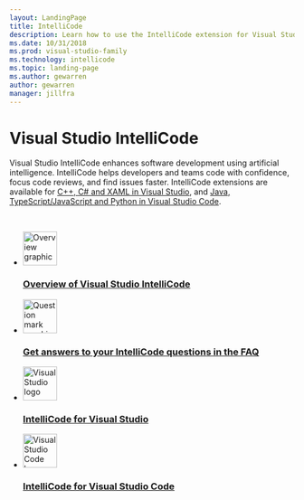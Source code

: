 ```yaml
---
layout: LandingPage
title: IntelliCode
description: Learn how to use the IntelliCode extension for Visual Studio.
ms.date: 10/31/2018
ms.prod: visual-studio-family
ms.technology: intellicode
ms.topic: landing-page
ms.author: gewarren
author: gewarren
manager: jillfra
---
```

# Visual Studio IntelliCode

Visual Studio IntelliCode enhances software development using artificial intelligence. IntelliCode helps developers and teams code with confidence, focus code reviews, and find issues faster. IntelliCode extensions are available for [C++, C# and XAML in Visual Studio](intellicode-visual-studio.md), and [Java, TypeScript/JavaScript and Python in Visual Studio Code](intellicode-visual-studio-code.md).

<br />

<ul class="panelContent cardsFTitle">
    <li>
        <a href="overview.md">
        <div class="cardSize">
            <div class="cardPadding">
                <div class="card">
                    <div class="cardImageOuter">
                        <div class="cardImage">
                            <img height="60" width="60" src="https://docs.microsoft.com/media/common/i_overview.svg" alt="Overview graphic">
                        </div>
                    </div>
                    <div class="cardText">
                        <h3>Overview of Visual Studio IntelliCode</h3>
                    </div>
                </div>
            </div>
        </div>
        </a>
    </li>
    <li>
        <a href="faq.md">
        <div class="cardSize">
            <div class="cardPadding">
                <div class="card">
                    <div class="cardImageOuter">
                        <div class="cardImage">
                            <img height="60" width="60" src="https://docs.microsoft.com/media/common/i_support.svg" alt="Question mark graphic">
                        </div>
                    </div>
                    <div class="cardText">
                        <h3>Get answers to your IntelliCode questions in the FAQ</h3>
                    </div>
                </div>
            </div>
        </div>
        </a>
    </li>
    <li>
        <a href="intellicode-visual-studio.md">
        <div class="cardSize">
            <div class="cardPadding">
                <div class="card">
                    <div class="cardImageOuter">
                        <div class="cardImage">
                            <img height="60" width="60" src="https://docs.microsoft.com/media/logos/logo_vs-ide.svg" alt="Visual Studio logo">
                        </div>
                    </div>
                    <div class="cardText">
                        <h3>IntelliCode for Visual Studio</h3>
                    </div>
                </div>
            </div>
        </div>
        </a>
    </li>
    <li>
        <a href="intellicode-visual-studio-code.md">
        <div class="cardSize">
            <div class="cardPadding">
                <div class="card">
                    <div class="cardImageOuter">
                        <div class="cardImage">
                            <img height="60" width="60" src="https://docs.microsoft.com/media/logos/logo_vs-code.svg" alt="Visual Studio Code logo">
                        </div>
                    </div>
                    <div class="cardText">
                        <h3>IntelliCode for Visual Studio Code</h3>
                    </div>
                </div>
            </div>
        </div>
        </a>
    </li>
</ul>
